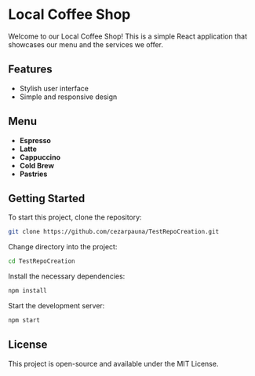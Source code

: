 # Local Coffee Shop

Welcome to our Local Coffee Shop! This is a simple React application that showcases our menu and the services we offer.

## Features
- Stylish user interface
- Simple and responsive design

## Menu
- **Espresso**
- **Latte**
- **Cappuccino**
- **Cold Brew**
- **Pastries**

## Getting Started
To start this project, clone the repository:

```bash
git clone https://github.com/cezarpauna/TestRepoCreation.git
```

Change directory into the project:

```bash
cd TestRepoCreation
```

Install the necessary dependencies:

```bash
npm install
```

Start the development server:

```bash
npm start
```

## License
This project is open-source and available under the MIT License.
